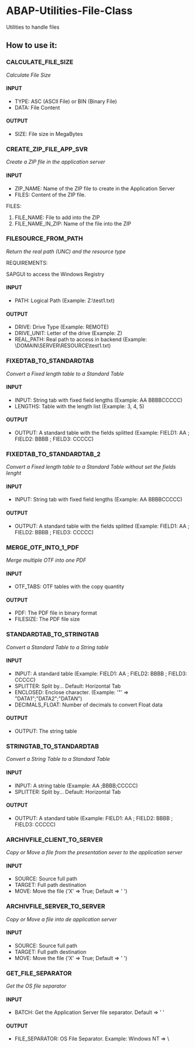 # ABAP-Utilities-File-Class
Utilities to handle files

## How to use it:

### CALCULATE_FILE_SIZE

_Calculate File Size_

#### INPUT
* TYPE: ASC (ASCII File) or BIN (Binary File)
* DATA: File Content

#### OUTPUT
* SIZE: File size in MegaBytes

### CREATE_ZIP_FILE_APP_SVR

_Create a ZIP file in the application server_

#### INPUT
* ZIP_NAME: Name of the ZIP file to create in the Application Server
* FILES: Content of the ZIP file.

FILES:

1. FILE_NAME: File to add into the ZIP
2. FILE_NAME_IN_ZIP: Name of the file into the ZIP

### FILESOURCE_FROM_PATH

_Return the real path (UNC) and the resource type_

REQUIREMENTS:

SAPGUI to access the Windows Registry

#### INPUT 
* PATH: Logical Path (Example: Z:\test1.txt)

#### OUTPUT
* DRIVE: Drive Type (Example: REMOTE)
* DRIVE_UNIT: Letter of the drive (Example: Z)
* REAL_PATH: Real path to access in backend (Example: \\DOMAIN\SERVER\RESOURCE\test1.txt)

### FIXEDTAB_TO_STANDARDTAB

_Convert a Fixed length table to a Standard Table_

#### INPUT 
* INPUT: String tab with fixed field lengths (Example: AA BBBBCCCCC)
* LENGTHS: Table with the length list (Example: 3, 4, 5)

#### OUTPUT
* OUTPUT: A standard table with the fields splitted (Example: FIELD1: AA ; FIELD2: BBBB ; FIELD3: CCCCC)

### FIXEDTAB_TO_STANDARDTAB_2

_Convert a Fixed length table to a Standard Table without set the fields lenght_

#### INPUT
* INPUT: String tab with fixed field lengths (Example: AA BBBBCCCCC)

#### OUTPUT
* OUTPUT: A standard table with the fields splitted (Example: FIELD1: AA ; FIELD2: BBBB ; FIELD3: CCCCC)

### MERGE_OTF_INTO_1_PDF

_Merge multiple OTF into one PDF_

#### INPUT
* OTF_TABS: OTF tables with the copy quantity

#### OUTPUT
* PDF: The PDF file in binary format
* FILESIZE: The PDF file size

### STANDARDTAB_TO_STRINGTAB

_Convert a Standard Table to a String table_

#### INPUT 
* INPUT: A standard table (Example: FIELD1: AA ; FIELD2: BBBB ; FIELD3: CCCCC)
* SPLITTER: Split by... Default: Horizontal Tab
* ENCLOSED: Enclose character. (Example: '"' => "DATA1";"DATA2";"DATAN")
* DECIMALS_FLOAT: Number of decimals to convert Float data

#### OUTPUT
* OUTPUT: The string table

### STRINGTAB_TO_STANDARDTAB

_Convert a String Table to a Standard Table_

#### INPUT 
* INPUT: A string table (Example: AA ;BBBB;CCCCC)
* SPLITTER: Split by... Default: Horizontal Tab

#### OUTPUT
* OUTPUT: A standard table (Example: FIELD1: AA ; FIELD2: BBBB ; FIELD3: CCCCC)

### ARCHIVFILE_CLIENT_TO_SERVER

_Copy or Move a file from the presentation sever to the application server_

#### INPUT
* SOURCE: Source full path
* TARGET: Full path destination
* MOVE: Move the file ('X' => True; Default => ' ')

### ARCHIVFILE_SERVER_TO_SERVER

_Copy or Move a file into de application server_

#### INPUT
* SOURCE: Source full path
* TARGET: Full path destination
* MOVE: Move the file ('X' => True; Default => ' ')

### GET_FILE_SEPARATOR

_Get the OS file separator_

#### INPUT
* BATCH: Get the Application Server file separator. Default => ' '

#### OUTPUT
* FILE_SEPARATOR: OS File Separator. Example: Windows NT => \
